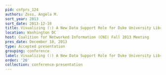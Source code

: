 ```yaml
---
pid: cnfprs_124
authors: Zoss, Angela M.
sort_year: 2013
sort_date: 2013-12-10
title: Visualizing (:) A New Data Support Role for Duke University Libraries
location: Washington DC
host: Coalition for Networked Information (CNI) Fall 2013 Meeting
pres_date: December 10, 2013
type: Accepted presentation
grouping: conference
label: Visualizing (:) A New Data Support Role for Duke University Libraries
order: '26'
collection: conference-presentation
---
```


